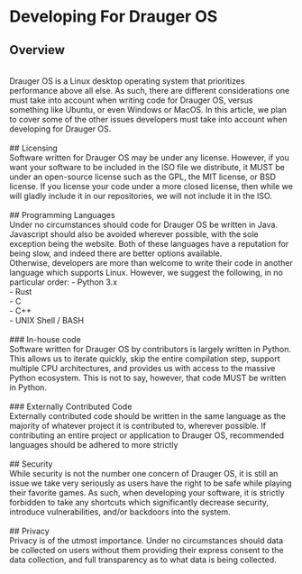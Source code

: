 # Developing For Drauger OS
## Overview
</br>
Drauger OS is a Linux desktop operating system that prioritizes performance above all else. As such, there are different considerations one must take into account when writing code for Drauger OS, versus something like Ubuntu, or even Windows or MacOS. In this article, we plan to cover some of the other issues developers must take into account when developing for Drauger OS.
</br></br>
## Licensing
</br>
Software written for Drauger OS may be under any license. However, if you want your software to be included in the ISO file we distribute, it MUST be under an open-source license such as the GPL, the MIT license, or BSD license. If you license your code under a more closed license, then while we will gladly include it in our repositories, we will not include it in the ISO.
</br></br>
## Programming Languages
</br>
Under no circumstances should code for Drauger OS be written in Java. Javascript should also be avoided wherever possible, with the sole exception being the website. Both of these languages have a reputation for being slow, and indeed there are better options available.
</br>
Otherwise, developers are more than welcome to write their code in another language which supports Linux. However, we suggest the following, in no particular order:
 - Python 3.x
</br>
 - Rust
</br>
 - C
</br>
 - C++
</br>
 - UNIX Shell / BASH
</br></br>
### In-house code
</br>
Software written for Drauger OS by contributors is largely written in Python. This allows us to iterate quickly, skip the entire compilation step, support multiple CPU architectures, and provides us with access to the massive Python ecosystem. This is not to say, however, that code MUST be written in Python.
</br></br>
### Externally Contributed Code
</br>
Externally contributed code should be written in the same language as the majority of whatever project it is contributed to, wherever  possible.
If contributing an entire project or application to Drauger OS, recommended languages should be adhered  to more strictly 
</br></br>
## Security
</br>
While security is not the number one concern of Drauger OS, it is still an issue we take very seriously as users have the right to be safe while playing their favorite games. As such, when developing your software, it is strictly forbidden to take any shortcuts which significantly decrease security, introduce vulnerabilities, and/or backdoors into the system.
</br></br>
## Privacy
</br>
Privacy is of the utmost importance. Under no circumstances should data be collected on users without them providing their express consent to the data collection, and full transparency as to what data is being collected.
